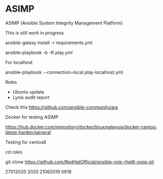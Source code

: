 ASIMP
=========

ASIMP (Ansible System Integrity Management Platform)

This is still work in progress

ansible-galaxy install -r requirements.yml

ansible-playbook -b -K play.yml

For localhost

ansible-playbook --connection=local play-localhost.yml

Roles

- Ubuntu update
- Lynis audit report

Check this https://github.com/ansible-community/ara

Docker for testing ASIMP

https://hub.docker.com/repository/docker/linuxmalaysia/docker-centos-latest-harden/general

Testing for centos8

cd roles

git clone https://github.com/RedHatOfficial/ansible-role-rhel8-ospp.git

27012020 2020
21062019 0618
